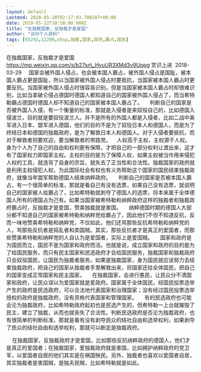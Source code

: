 ```yaml
---
layout: default
Lastmod: 2020-05-20T02:17:03.700287+00:00
date: 2019-05-22T10:58:00.000Z
title: "在独裁国家，反独裁才是爱国"
author: "访问个人资料"
tags: [65292,12290,nbsp,独裁,国家,政府,霸占,国民]
---
```


在独裁国家，反独裁才是爱国 https://mp.weixin.qq.com/s/b27sn\_HvuUR3XMd3v9Uppg 赏识上进  2018-03-29     国家会被外国人侵占，也会被本国人霸占，被外国人侵占是国耻，被本国人霸占更是国耻，所以当国家被外国人侵占时要抵抗，当国家被本国人霸占时更要反抗。当国家被外国人侵占时很容易识别，但是当国家被本国人霸占时却很难识别，比如当拿破仑侵占德国时德国人都知道自己的国家被外国人侵占了，而当希特勒霸占德国时德国人却不知道自己的国家被本国人霸占了。     判断自己的国家是否被外国人入侵，有一个衡量的标准，那就是入侵者是来奴役自己的，比如德国入侵波兰，目的就是要奴役波兰人。并不是所有的外国人都是入侵者，比如二战中美军进入日本、盟军进入德国，他们的目的不是为了奴役日本人和德国人，而是为了终结日本和德国的独裁政府，是为了解救日本人和德国人。对于入侵者要抵抗，而对于解救者则要欢迎，要当解救者的带路党。    人权高于主权，主权源于人权。身为个人为了自己的自由和权利更有保障，才把自己的一部分权利让渡出来，这才有了国家权力即国家主权。主权的目的是为了保障人权，如果主权被当作用来侵犯人权的工具，就违背了自身的宗旨，就失去了正当性和合法性。独裁国家的政府就是利用主权侵犯人权，为此国际社会有权也有义务帮助这个国家的国民结束独裁政府，就像当年盟军帮助德国人结束纳粹政府。     判断自己的国家是否被本国人霸占，有一个很简单的标准，那就是看自己有没有选票，如果自己没有选票，就说明自己的国家被人给霸占了，比如希特勒就剥夺了德国人的选票，将本来属于全体德国人所有的德国占为己有。如果当国家被希特勒和纳粹政府这样的独裁者和独裁政府霸占时，反独裁才是爱国，赞美独裁就是害国。     纳粹德国时期的德国人大部分都不知道自己的国家被希特勒和纳粹党给霸占了，因此他们不但不知道反抗，反而一味地赞美希特勒和纳粹党，不仅如此，他们还骂那些反抗希特勒和纳粹党的人，骂那些反抗者是捣乱者和卖国贼。其实，那些反抗者才是真正的爱国者，而那些赞美希特勒和纳粹党的人自认为是爱国者，实际上是爱国贼。     国家和政府是为国民而立，国民不是为国家和政府而活。也就是说，成立国家和政府的目的是为了给国民服务，而只有民主国家和民选政府才会给国民服务，独裁国家和独裁政府只会奴役国民，让国民为独裁者服务。如果是独裁国家，身为国民就应该努力去结束独裁政府，把自己的国家从独裁者手里解救出来，将国家还给全体国民，把自己的国家变成正常国家和民主国家。     在独裁国家，会进行愚民，让民众分不清国家和政府，让民众误以为爱国家就是爱政府。国家属于全体国民，经国民投票选举产生的政府是民选政府，可以合法地代表国家和治理国家；没有经过国民投票选举授权的政府是独裁政府，没有资格代表国家和管理国家。     有的民选政府也可能会沦为独裁政府，比如希特勒政府起初也是民选产生的，但希特勒一上台就摧毁了民主，建立了独裁，从而也就丧失了合法性。判断民选政府是否沦为独裁政府，也有很简单的判断标准，那就是看有没有剥夺民众的结社自由和选举权利，如果剥夺了民众的结社自由和选举权利，那就可以断定是独裁政府。

    在独裁国家，反独裁政府才是爱国，比如那些反抗纳粹政府的德国人，他们才是真正的爱国者；在独裁国家，爱独裁政府就是害国，比如拥护纳粹政府的党卫军，以爱国者自居的他们其实是在祸国殃民。另外，独裁者也喜欢以爱国者自居，其实独裁者是害国贼，是独夫民贼，比如希特勒就是如此。

